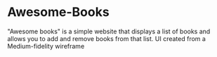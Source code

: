 # Awesome-Books
"Awesome books" is a simple website that displays a list of books and allows you to add and remove books from that list. UI created from a Medium-fidelity wireframe
